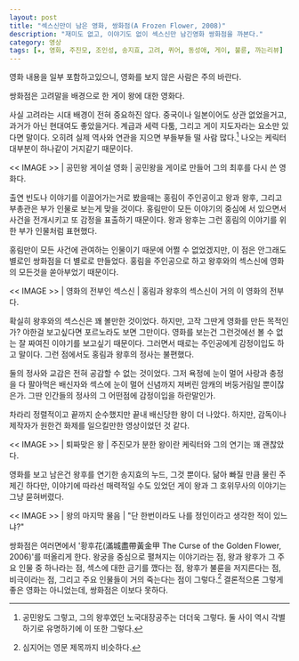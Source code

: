 ```yaml
---
layout: post
title: "섹스신만이 남은 영화, 쌍화점(A Frozen Flower, 2008)"
description: "재미도 없고, 이야기도 없이 섹스신만 남긴영화 쌍화점을 까본다."
category: 영상
tags: [★, 영화, 주진모, 조인성, 송지효, 고려, 퀴어, 동성애, 게이, 불륜, 까는리뷰]
---
```


<div class="im im-warning">
영화 내용을 일부 포함하고있으니, 영화를 보지 않은 사람은 주의 바란다.
</div>


쌍화점은 고려말을 배경으로 한 게이 왕에 대한 영화다.

사실 고려라는 시대 배경이 전혀 중요하진 않다.
중국이나 일본이어도 상관 없었을거고, 과거가 아닌 현대여도 좋았을거다.
계급과 세력 다툼, 그리고 게이 지도자라는 요소만 있다면 말이다.
오히려 실제 역사와 연관을 지으면 부들부들 떨 사람 많다.[^1]
나오는 케릭터 대부분이 하나같이 거지같기 때문이다.

[^1]: 공민왕도 그렇고, 그의 왕후였던 노국대장공주는 더더욱 그렇다. 둘 사이 역시 각별하기로 유명하기에 이 또한 그렇다.


<< IMAGE >> | 공민왕 게이설 영화 | 공민왕을 게이로 만들어 그의 최후를 다시 쓴 영화다.


출연 빈도나 이야기를 이끌어가는거로 봤을때는 홍림이 주인공이고 왕과 왕후, 그리고 부총관은 부가 인물로 보는게 맞을 것이다.
홍림만이 모든 이야기의 중심에 서 있으면서 사건을 전개시키고 또 감정을 표출하기 때문이다.
왕과 왕후는 그런 홍림의 이야기를 위한 부가 인물처럼 표현했다.

홍림만이 모든 사건에 관여하는 인물이기 때문에 어쩔 수 없었겠지만,
이 점은 안그래도 별로인 쌍화점을 더 별로로 만들었다.
홍림을 주인공으로 하고 왕후와의 섹스신에 영화의 모든것을 쏟아부었기 때문이다.


<< IMAGE >> | 영화의 전부인 섹스신 | 홍림과 왕후의 섹스신이 거의 이 영화의 전부다.


확실히 왕후와의 섹스신은 꽤 볼만한 것이었다.
하지만, 고작 그딴게 영화를 만든 목적인가?
야한걸 보고싶다면 포르노라도 보면 그만이다.
영화를 보는건 그런것에선 볼 수 없는 잘 짜여진 이야기를 보고싶기 때문이다.
그러면서 때로는 주인공에게 감정이입도 하고 말이다.
그런 점에서도 홍림과 왕후의 정사는 불편했다.

둘의 정사와 교감은 전혀 공감할 수 없는 것이었다.
그저 욕정에 눈이 멀어 사랑과 충정을 다 팔아먹은 배신자와 섹스에 눈이 멀어 신념까지 져버린 암캐의 버둥거림일 뿐이잖은가.
그딴 인간들의 정사의 그 어떤점에 감정이입을 하란말인가.

차라리 정렬적이고 끝까지 순수했지만 끝내 배신당한 왕이 더 나았다.
하지만, 감독이나 제작자가 원한건 화제를 일으킬만한 영상이었던 것 같다.


<< IMAGE >> | 퇴짜맞은 왕 | 주진모가 분한 왕이란 케릭터와 그의 연기는 꽤 괜찮았다.


영화를 보고 남은건 왕후를 연기한 송지효의 누드, 그것 뿐이다.
닮아 빠질 만큼 물린 주제긴 하다만,
이야기에 따라선 매력적일 수도 있었던 게이 왕과 그 호위무사의 이야기는 그냥 묻혀버렸다.


<< IMAGE >> | 왕의 마지막 물음 | "단 한번이라도 나를 정인이라고 생각한 적이 있느냐?"


쌍화점은 여러면에서 '황후花(滿城盡帶黃金甲 The Curse of the Golden Flower, 2006)'를 떠올리게 한다.
왕궁을 중심으로 펼쳐지는 이야기라는 점, 왕과 왕후가 그 주요 인물 중 하나라는 점, 섹스에 대한 금기를 깼다는 점, 왕후가 불륜을 저지른다는 점, 비극이라는 점, 그리고 주요 인물들이 거의 죽는다는 점이 그렇다.[^2]
결론적으론 그렇게 좋은 영화는 아니었는데, 쌍화점은 이보다 못하다.

[^2]: 심지어는 영문 제목까지 비슷하다.
